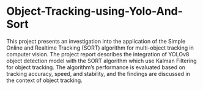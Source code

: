 # Object-Tracking-using-Yolo-And-Sort

This project presents an investigation into the application of the Simple Online and Realtime Tracking (SORT) algorithm for multi-object tracking in computer vision.
The project report describes the integration of YOLOv8 object detection model with the SORT algorithm which use Kalman Filtering for object tracking. The algorithm’s 
performance is evaluated based on tracking accuracy, speed, and stability, and the findings are discussed in the context of object tracking.

